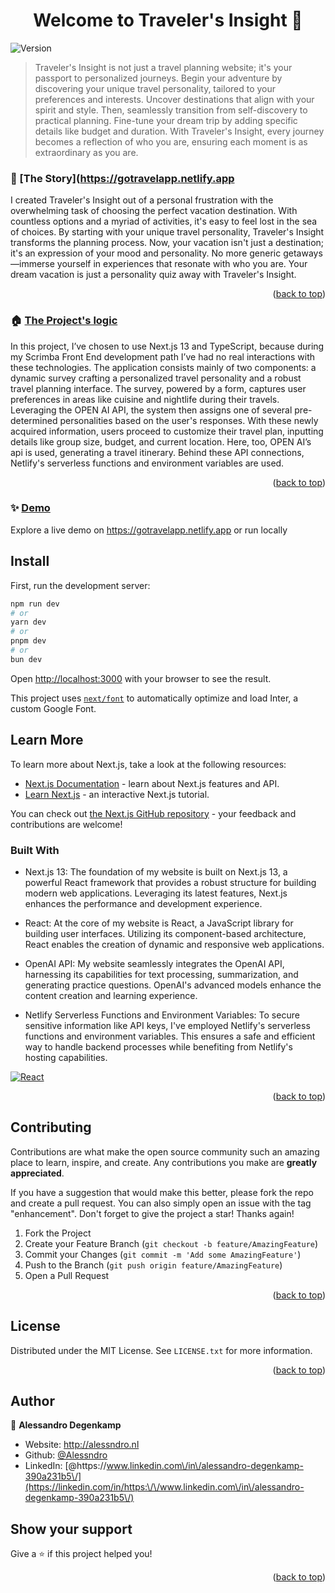 <!-- Improved compatibility of back to top link: See: https://github.com/othneildrew/Best-README-Template/pull/73 -->
<a name="readme-top"></a>

<!-- PROJECT LOGO -->

<h1 align="center">Welcome to Traveler's Insight 👋</h1>
<p>
  <img alt="Version" src="https://img.shields.io/badge/version-1.0.0-blue.svg?cacheSeconds=2592000" />
</p>

> Traveler's Insight is not just a travel planning website; it's your passport to personalized journeys. Begin your adventure by discovering your unique travel personality, tailored to your preferences and interests. Uncover destinations that align with your spirit and style. Then, seamlessly transition from self-discovery to practical planning. Fine-tune your dream trip by adding specific details like budget and duration. With Traveler's Insight, every journey becomes a reflection of who you are, ensuring each moment is as extraordinary as you are.

### 🚀 [The Story](https://gotravelapp.netlify.app

I created Traveler's Insight out of a personal frustration with the overwhelming task of choosing the perfect vacation destination. With countless options and a myriad of activities, it's easy to feel lost in the sea of choices. By starting with your unique travel personality, Traveler's Insight transforms the planning process. Now, your vacation isn't just a destination; it's an expression of your mood and personality. No more generic getaways—immerse yourself in experiences that resonate with who you are. Your dream vacation is just a personality quiz away with Traveler's Insight.

<p align="right">(<a href="#readme-top">back to top</a>)</p>

### 🏠 [The Project's logic](https://gotravelapp.netlify.app)

In this project, I’ve chosen to use Next.js 13 and TypeScript, because during my Scrimba Front End development path I’ve had no real interactions with these technologies. The application consists mainly of two components: a dynamic survey crafting a personalized travel personality and a robust travel planning interface. The survey, powered by a form, captures user preferences in areas like cuisine and nightlife during their travels. Leveraging the OPEN AI API, the system then assigns one of several pre-determined personalities based on the user's responses. With these newly acquired information, users proceed to customize their travel plan, inputting details like group size, budget, and current location. Here, too, OPEN AI’s api is used, generating a  travel itinerary. Behind these API connections, Netlify's serverless functions and environment variables are used.

<p align="right">(<a href="#readme-top">back to top</a>)</p>

### ✨ [Demo](https://gotravelapp.netlify.app)

Explore a live demo on https://gotravelapp.netlify.app or run locally

## Install

First, run the development server:

```bash
npm run dev
# or
yarn dev
# or
pnpm dev
# or
bun dev
```

Open [http://localhost:3000](http://localhost:3000) with your browser to see the result.

This project uses [`next/font`](https://nextjs.org/docs/basic-features/font-optimization) to automatically optimize and load Inter, a custom Google Font.

## Learn More

To learn more about Next.js, take a look at the following resources:

- [Next.js Documentation](https://nextjs.org/docs) - learn about Next.js features and API.
- [Learn Next.js](https://nextjs.org/learn) - an interactive Next.js tutorial.

You can check out [the Next.js GitHub repository](https://github.com/vercel/next.js/) - your feedback and contributions are welcome!


### Built With

* Next.js 13:  The foundation of my website is built on Next.js 13, a powerful React framework that provides a robust structure for building modern web applications. Leveraging its latest features, Next.js enhances the performance and development experience.

* React: At the core of my website is React, a JavaScript library for building user interfaces. Utilizing its component-based architecture, React enables the creation of dynamic and responsive web applications.

* OpenAI API: My website seamlessly integrates the OpenAI API, harnessing its capabilities for text processing, summarization, and generating practice questions. OpenAI's advanced models enhance the content creation and learning experience.

* Netlify Serverless Functions and Environment Variables: To secure sensitive information like API keys, I've employed Netlify's serverless functions and environment variables. This ensures a safe and efficient way to handle backend processes while benefiting from Netlify's hosting capabilities.

[![React][React.js]][React-url]

<p align="right">(<a href="#readme-top">back to top</a>)</p>

<!-- CONTRIBUTING -->
## Contributing

Contributions are what make the open source community such an amazing place to learn, inspire, and create. Any contributions you make are **greatly appreciated**.

If you have a suggestion that would make this better, please fork the repo and create a pull request. You can also simply open an issue with the tag "enhancement".
Don't forget to give the project a star! Thanks again!

1. Fork the Project
2. Create your Feature Branch (`git checkout -b feature/AmazingFeature`)
3. Commit your Changes (`git commit -m 'Add some AmazingFeature'`)
4. Push to the Branch (`git push origin feature/AmazingFeature`)
5. Open a Pull Request

<p align="right">(<a href="#readme-top">back to top</a>)</p>

<!-- LICENSE -->
## License

Distributed under the MIT License. See `LICENSE.txt` for more information.

<p align="right">(<a href="#readme-top">back to top</a>)</p>



<!-- CONTACT -->
## Author

👤 **Alessandro Degenkamp**

* Website: http://alessndro.nl
* Github: [@Alessndro](https://github.com/Alessndro)
* LinkedIn: [@https:\/\/www.linkedin.com\/in\/alessandro-degenkamp-390a231b5\/](https://linkedin.com/in/https:\/\/www.linkedin.com\/in\/alessandro-degenkamp-390a231b5\/)

## Show your support

Give a ⭐️ if this project helped you!

<p align="right">(<a href="#readme-top">back to top</a>)</p>

<!-- MARKDOWN LINKS & IMAGES -->
<!-- https://www.markdownguide.org/basic-syntax/#reference-style-links -->
[contributors-shield]: https://img.shields.io/github/contributors/othneildrew/Best-README-Template.svg?style=for-the-badge
[contributors-url]: https://github.com/alessndro/MindScribe/graphs/contributors
[forks-shield]: https://img.shields.io/github/forks/othneildrew/Best-README-Template.svg?style=for-the-badge
[forks-url]: https://github.com/alessndro/MindScribe/network/members
[stars-shield]: https://img.shields.io/github/stars/othneildrew/Best-README-Template.svg?style=for-the-badge
[stars-url]: https://github.com/othneildrew/Best-README-Template/stargazers
[issues-shield]: https://img.shields.io/github/issues/othneildrew/Best-README-Template.svg?style=for-the-badge
[issues-url]: https://github.com/alessndro/MindScribe/issues
[license-shield]: https://img.shields.io/github/license/othneildrew/Best-README-Template.svg?style=for-the-badge
[license-url]: https://github.com/othneildrew/Best-README-Template/blob/master/LICENSE.txt
[linkedin-shield]: https://img.shields.io/badge/-LinkedIn-black.svg?style=for-the-badge&logo=linkedin&colorB=555
[linkedin-url]: [https://linkedin.com/in/othneildrew](https://www.linkedin.com/in/alessandro-degenkamp-390a231b5/)
[product-screenshot]: images/screenshot.png
[Next.js]: https://img.shields.io/badge/next.js-000000?style=for-the-badge&logo=nextdotjs&logoColor=white
[Next-url]: https://nextjs.org/
[React.js]: https://img.shields.io/badge/React-20232A?style=for-the-badge&logo=react&logoColor=61DAFB
[React-url]: https://reactjs.org/
[Vue.js]: https://img.shields.io/badge/Vue.js-35495E?style=for-the-badge&logo=vuedotjs&logoColor=4FC08D
[Vue-url]: https://vuejs.org/
[Angular.io]: https://img.shields.io/badge/Angular-DD0031?style=for-the-badge&logo=angular&logoColor=white
[Angular-url]: https://angular.io/
[Svelte.dev]: https://img.shields.io/badge/Svelte-4A4A55?style=for-the-badge&logo=svelte&logoColor=FF3E00
[Svelte-url]: https://svelte.dev/
[Laravel.com]: https://img.shields.io/badge/Laravel-FF2D20?style=for-the-badge&logo=laravel&logoColor=white
[Laravel-url]: https://laravel.com
[Bootstrap.com]: https://img.shields.io/badge/Bootstrap-563D7C?style=for-the-badge&logo=bootstrap&logoColor=white
[Bootstrap-url]: https://getbootstrap.com
[JQuery.com]: https://img.shields.io/badge/jQuery-0769AD?style=for-the-badge&logo=jquery&logoColor=white
[JQuery-url]: https://jquery.com 